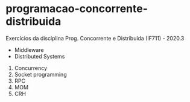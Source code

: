 # programacao-concorrente-distribuida

Exercícios da disciplina Prog. Concorrente e Distribuída (IF711) - 2020.3

* Middleware
* Distributed Systems

1. Concurrency
2. Socket programming
3. RPC
4. MOM
5. CRH
